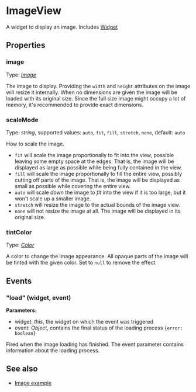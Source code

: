 ---
---
# ImageView
A widget to display an image.
Includes [Widget](Widget.md)

## Properties
### image
Type: *[Image](../types.md#image)*

The image to display. Providing the `width` and `height` attributes on the image will resize it internally. When no dimensions are given the image will be loaded with its original size. Since the full size image might occupy a lot of memory, it's recommended to provide exact dimensions.
### scaleMode
Type: *string*, supported values: `auto`, `fit`, `fill`, `stretch`, `none`, default: `auto`

How to scale the image.

- `fit` will scale the image proportionally to fit into the view, possible leaving some empty space at the edges. That is, the image will be displayed as large as possible while being fully contained in the view.
- `fill` will scale the image proportionally to fill the entire view, possibly cutting off parts of the image. That is, the image will be displayed as small as possible while covering the entire view.
- `auto` will scale *down* the image to *fit* into the view if it is too large, but it won't scale up a smaller image.
- `stretch` will resize the image to the actual bounds of the image view.
- `none` will not resize the image at all. The image will be displayed in its original size.
### tintColor
Type: *[Color](../types.md#color)*

A color to change the image appearance. All opaque parts of the image will be tinted with the given color. Set to `null` to remove the effect.

## Events
### "load" (widget, event)

**Parameters:**

- widget: *this*, the widget on which the event was triggered
- event: *Object*, contains the final status of the loading process `{error: boolean}`

Fired when the image loading has finished. The event parameter contains information about the loading process.


## See also
- [Image example](https://github.com/eclipsesource/tabris-js/blob/v1.8.0/examples/image/image.js)
